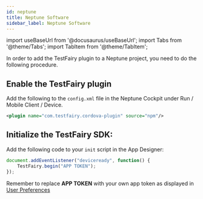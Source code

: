 ```yaml
---
id: neptune
title: Neptune Software
sidebar_label: Neptune Software
---
```


import useBaseUrl from '@docusaurus/useBaseUrl';
import Tabs from '@theme/Tabs';
import TabItem from '@theme/TabItem';

In order to add the TestFairy plugin to a Neptune project, you need to do the following procedure.

## Enable the TestFairy plugin

Add the following to the `config.xml` file in the Neptune Cockpit under Run / Mobile Client / Device.

```xml
<plugin name="com.testfairy.cordova-plugin" source="npm"/>
```

## Initialize the TestFairy SDK:

Add the following code to your `init` script in the App Designer:

```js
document.addEventListener("deviceready", function() {
    TestFairy.begin("APP TOKEN");
});
```

Remember to replace **APP TOKEN** with your own app token as displayed in [User Preferences](https://app.testfairy.com/settings/)

